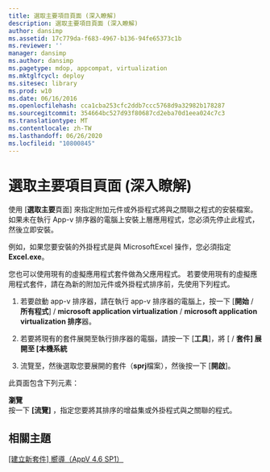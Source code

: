 ```yaml
---
title: 選取主要項目頁面 (深入瞭解)
description: 選取主要項目頁面 (深入瞭解)
author: dansimp
ms.assetid: 17c779da-f683-4967-b136-94fe65373c1b
ms.reviewer: ''
manager: dansimp
ms.author: dansimp
ms.pagetype: mdop, appcompat, virtualization
ms.mktglfcycl: deploy
ms.sitesec: library
ms.prod: w10
ms.date: 06/16/2016
ms.openlocfilehash: cca1cba253cfc2ddb7ccc5768d9a32982b178287
ms.sourcegitcommit: 354664bc527d93f80687cd2eba70d1eea024c7c3
ms.translationtype: MT
ms.contentlocale: zh-TW
ms.lasthandoff: 06/26/2020
ms.locfileid: "10800845"
---
```

# 選取主要項目頁面 (深入瞭解)


使用 [**選取主要**頁面] 來指定附加元件或外掛程式將與之關聯之程式的安裝檔案。 如果未在執行 App-v 排序器的電腦上安裝上層應用程式，您必須先停止此程式，然後立即安裝。

例如，如果您要安裝的外掛程式是與 MicrosoftExcel 操作，您必須指定**Excel.exe**。

您也可以使用現有的虛擬應用程式套件做為父應用程式。 若要使用現有的虛擬應用程式套件，請在為新的附加元件或外掛程式排序前，先使用下列程式。

1.  若要啟動 app-v 排序器，請在執行 app-v 排序器的電腦上，按一下 [**開始**  /  **所有程式**]  /  **microsoft application virtualization**  /  **microsoft application virtualization 排序**器。

2.  若要將現有的套件展開至執行排序器的電腦，請按一下 [**工具**]，將 [  /  **套件] 展開至 [本機系統**

3.  流覽至，然後選取您要展開的套件（**sprj**檔案），然後按一下 [**開啟**]。

此頁面包含下列元素：

<a href="" id="browse"></a>**瀏覽**  
按一下 **[流覽]** ，指定您要將其排序的增益集或外掛程式與之關聯的程式。

## 相關主題


[[建立新套件] 嚮導（AppV 4.6 SP1）](create-new-package-wizard---appv-46-sp1-.md)

 

 





